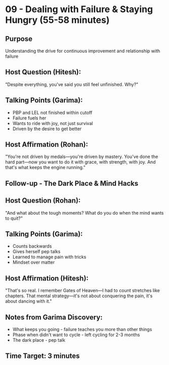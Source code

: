 # 09 - Dealing with Failure & Staying Hungry (55-58 minutes)

## Purpose
Understanding the drive for continuous improvement and relationship with failure

## Host Question (Hitesh):
"Despite everything, you've said you still feel unfinished. Why?"

## Talking Points (Garima):
- PBP and LEL not finished within cutoff
- Failure fuels her
- Wants to ride with joy, not just survival
- Driven by the desire to get better

## Host Affirmation (Rohan):
"You're not driven by medals—you're driven by mastery. You've done the hard part—now you want to do it with grace, with strength, with joy. And that's what keeps the engine running."

## Follow-up - The Dark Place & Mind Hacks

## Host Question (Rohan):
"And what about the tough moments? What do you do when the mind wants to quit?"

## Talking Points (Garima):
- Counts backwards
- Gives herself pep talks
- Learned to manage pain with tricks
- Mindset over matter

## Host Affirmation (Hitesh):
"That's so real. I remember Gates of Heaven—I had to count stretches like chapters. That mental strategy—it's not about conquering the pain, it's about dancing with it."

## Notes from Garima Discovery:
- What keeps you going - failure teaches you more than other things
- Phase when didn't want to cycle - left cycling for 2-3 months
- The dark place - pep talk

## Time Target: 3 minutes